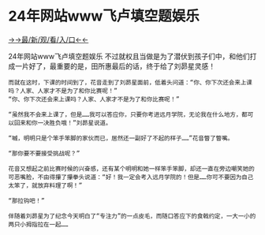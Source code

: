 # 24年网站www飞卢填空题娱乐

<a href="https://m8k3.cc">→→最/新/观/看/入/口←←</a>

24年网站www飞卢填空题娱乐
  不过就权且当做是为了潜伏到孩子们中，和他们打成一片好了，最重要的是，田所惠最后的话，终于给了刘昴星灵感！

    而就在这时，下课的时间到了，花音走到了刘昴星面前，低着头问道：“你、你下次还会来上课吗？人家、人家才不是为了和你比赛呢！”
    “你、你下次还会来上课吗？人家、人家才不是为了和你比赛呢！”

    “虽然我不会来上课了，但是……我可以答应你，只要你考进远月学院，无论我在什么地方，都可以回来和你一决胜负哦！”刘昴星说道。

    “嘁，明明只是个笨手笨脚的家伙而已，居然还一副好了不起的样子……”花音瞥了瞥嘴。

    “那你要不要接受挑战呢？”

    花音又想起之前比赛时候的兴奋感，还有某个明明和她一样笨手笨脚，却还一直在旁边嘲笑她的可恶嘴脸，不由得攥了攥拳头说道：“好！我一定会考入远月学院的！但是……你可不要因为自己太笨了，就放弃料理了啊！”

    “那拉钩吧！”

    伴随着刘昴星为了纪念今天明白了“专注力”的一点皮毛，而随口答应下的食戟约定，一大一小的两只小拇指拉在一起……
